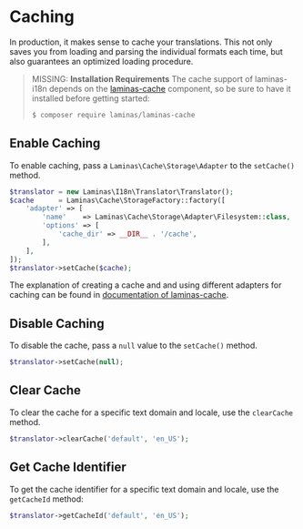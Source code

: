 # Caching

In production, it makes sense to cache your translations. This not only saves
you from loading and parsing the individual formats each time, but also
guarantees an optimized loading procedure.

> MISSING: **Installation Requirements**
> The cache support of laminas-i18n depends on the [laminas-cache](https://docs.laminas.dev/laminas-cache/) component, so be sure to have it installed before getting started:
>
> ```bash
> $ composer require laminas/laminas-cache
> ```

## Enable Caching

To enable caching, pass a `Laminas\Cache\Storage\Adapter` to the `setCache()`
method.

```php
$translator = new Laminas\I18n\Translator\Translator();
$cache      = Laminas\Cache\StorageFactory::factory([
    'adapter' => [
        'name'    => Laminas\Cache\Storage\Adapter\Filesystem::class,
        'options' => [
            'cache_dir' => __DIR__ . '/cache',
        ],
    ],
]);
$translator->setCache($cache);
```

The explanation of creating a cache and and using different adapters for caching
can be found in [documentation of laminas-cache](https://docs.laminas.dev/laminas-cache/).

## Disable Caching

To disable the cache, pass a `null` value to the `setCache()` method.

```php
$translator->setCache(null);
```

## Clear Cache

To clear the cache for a specific text domain and locale, use the `clearCache`
method.

```php
$translator->clearCache('default', 'en_US');
```

## Get Cache Identifier

To get the cache identifier for a specific text domain and locale, use the
`getCacheId`  method:

```php
$translator->getCacheId('default', 'en_US');
```
